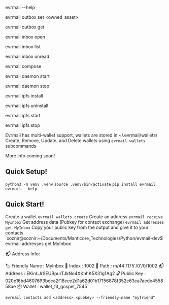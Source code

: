 evrmail --help

evrmail outbox set <owned_asset>

evrmail outbox get

evrmail inbox open

evrmail inbox list

evrmail inbox unread

evrmail compose

evrmail daemon start

evrmail daemon stop

evrmail ipfs install

evrmail ipfs uninstall

evrmail ipfs start 

evrmail ipfs stop


Evrmail has multi-wallet support, wallets are stored in ~/.evrmail/wallets/
Create, Remove, Update, and Delete wallets using `evrmail wallets` subcommands

More info coming soon!



## Quick Setup!
`python3 -m venv .venv`
`source .venv/bin/activate`
`pip install evrmail`
`evrmail --help`


## Quick Start!
Create a wallet 
`evrmail wallets create`
Create an address
`evrmail receive MyInbox`
Get address data (Pubkey for contact exchange)
`evrmail addresses get MyInbox`
Copy your public key from the output and give it to your contacts.
`xoznir@xoznir:~/Documents/Manticore_Technologies/Python/evmail-dev$ evrmail addresses get MyInbox

📬 Address Info:

  🏷️  Friendly Name : MyInbox
  🔢 Index         : 1002
  🧭 Path          : m/44'/175'/0'/0/1002
  📬 Address       : EKinLJrSEUBpurTJkNo4XKnhK5X31g1Ag2
  🔓 Public Key    : 020e16bd4607693bdca2f18cce2d1a62d01b17156878f352c63ca7aede455858ae
  📦 Wallet        : wallet_fit_gospel_7545`

`evrmail contacts add <address> <pubkey> --friendly-name "myfriend"`


